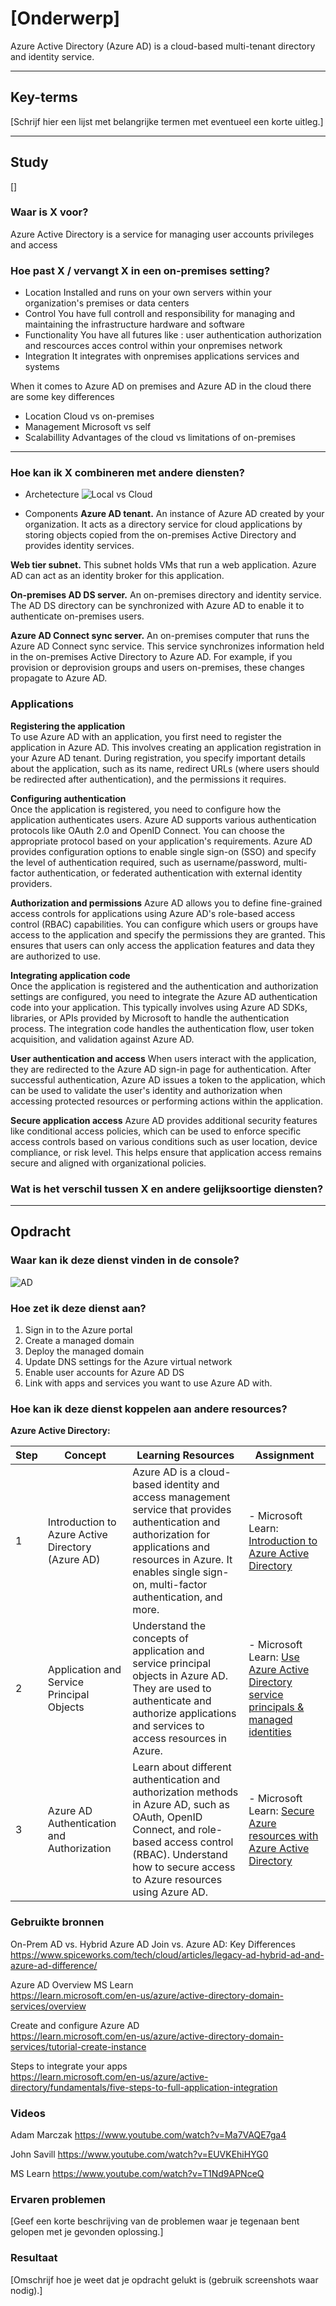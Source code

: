 # [Onderwerp]
Azure Active Directory (Azure AD) is a cloud-based multi-tenant directory and identity service.


---

## Key-terms
[Schrijf hier een lijst met belangrijke termen met eventueel een korte uitleg.]

---

## Study
[]
### Waar is X voor?
Azure Active Directory is a service for managing user accounts privileges and access
### Hoe past X / vervangt X in een on-premises setting?
- Location
Installed and runs on your own servers within your organization's premises or data centers
- Control
You have full controll and responsibility for managing and maintaining the infrastructure hardware and software
- Functionality
You have all futures like : user authentication authorization and rescources acces control within your onpremises network
- Integration
It integrates with onpremises applications services and systems

When it comes to Azure AD on premises and Azure AD in the cloud there are some key differences
- Location
Cloud vs on-premises 
- Management
Microsoft vs self
- Scalabillity
Advantages of the cloud vs limitations of on-premises

---
### Hoe kan ik X combineren met andere diensten?
- Archetecture
![Local vs Cloud](../00_includes/AZ-13/azure-ad.png)

- Components
**Azure AD tenant.** An instance of Azure AD created by your organization. It acts as a directory service for cloud applications by storing objects copied from the on-premises Active Directory and provides identity services.

**Web tier subnet.** This subnet holds VMs that run a web application. Azure AD can act as an identity broker for this application.

**On-premises AD DS server.** An on-premises directory and identity service. The AD DS directory can be synchronized with Azure AD to enable it to authenticate on-premises users.

**Azure AD Connect sync server.** An on-premises computer that runs the Azure AD Connect sync service. This service synchronizes information held in the on-premises Active Directory to Azure AD. For example, if you provision or deprovision groups and users on-premises, these changes propagate to Azure AD.

### Applications

**Registering the application**  
    To use Azure AD with an application, you first need to register the application in Azure AD. This involves creating an application registration in your Azure AD tenant. During registration, you specify important details about the application, such as its name, redirect URLs (where users should be redirected after authentication), and the permissions it requires.

**Configuring authentication**  
    Once the application is registered, you need to configure how the application authenticates users. Azure AD supports various authentication protocols like OAuth 2.0 and OpenID Connect. You can choose the appropriate protocol based on your application's requirements. Azure AD provides configuration options to enable single sign-on (SSO) and specify the level of authentication required, such as username/password, multi-factor authentication, or federated authentication with external identity providers.

**Authorization and permissions**
    Azure AD allows you to define fine-grained access controls for applications using Azure AD's role-based access control (RBAC) capabilities. You can configure which users or groups have access to the application and specify the permissions they are granted. This ensures that users can only access the application features and data they are authorized to use.

**Integrating application code**  
    Once the application is registered and the authentication and authorization settings are configured, you need to integrate the Azure AD authentication code into your application. This typically involves using Azure AD SDKs, libraries, or APIs provided by Microsoft to handle the authentication process. The integration code handles the authentication flow, user token acquisition, and validation against Azure AD.

**User authentication and access**
    When users interact with the application, they are redirected to the Azure AD sign-in page for authentication. After successful authentication, Azure AD issues a token to the application, which can be used to validate the user's identity and authorization when accessing protected resources or performing actions within the application.

**Secure application access**
    Azure AD provides additional security features like conditional access policies, which can be used to enforce specific access controls based on various conditions such as user location, device compliance, or risk level. This helps ensure that application access remains secure and aligned with organizational policies.

### Wat is het verschil tussen X en andere gelijksoortige diensten?

---

## Opdracht

### Waar kan ik deze dienst vinden in de console?
![AD](../00_includes/AZ-14/AD.png)


### Hoe zet ik deze dienst aan?
1. Sign in to the Azure portal
2. Create a managed domain
3. Deploy the managed domain
4. Update DNS settings for the Azure virtual network
5. Enable user accounts for Azure AD DS
6. Link with apps and services you want to use Azure AD with.

### Hoe kan ik deze dienst koppelen aan andere resources?

**Azure Active Directory:**

| Step | Concept | Learning Resources | Assignment |
|------|---------|--------------------|------------|
| 1    | Introduction to Azure Active Directory (Azure AD) | Azure AD is a cloud-based identity and access management service that provides authentication and authorization for applications and resources in Azure. It enables single sign-on, multi-factor authentication, and more. | - Microsoft Learn: [Introduction to Azure Active Directory](https://docs.microsoft.com/en-us/learn/modules/intro-to-azure-ad/) | Set up Azure AD and create a user account. Explore different authentication methods, such as password-based, MFA, or Azure AD B2B guest user. |
| 2    | Application and Service Principal Objects | Understand the concepts of application and service principal objects in Azure AD. They are used to authenticate and authorize applications and services to access resources in Azure. | - Microsoft Learn: [Use Azure Active Directory service principals & managed identities](https://learn.microsoft.com/en-us/azure/devops/integrate/get-started/authentication/service-principal-managed-identity?view=azure-devops) | Register an application in Azure AD and configure its permissions. Create a service principal and assign it appropriate roles and permissions. |
| 3    | Azure AD Authentication and Authorization | Learn about different authentication and authorization methods in Azure AD, such as OAuth, OpenID Connect, and role-based access control (RBAC). Understand how to secure access to Azure resources using Azure AD. | - Microsoft Learn: [Secure Azure resources with Azure Active Directory](https://docs.microsoft.com/en-us/learn/modules/secure-azure-resources-with-azure-ad/) | Configure RBAC roles for Azure resources and assign them to users or groups in Azure AD. Implement Azure AD-based authentication for an application or API. |



### Gebruikte bronnen
On-Prem AD vs. Hybrid Azure AD Join vs. Azure AD: Key Differences  
https://www.spiceworks.com/tech/cloud/articles/legacy-ad-hybrid-ad-and-azure-ad-difference/

Azure AD Overview MS Learn  
https://learn.microsoft.com/en-us/azure/active-directory-domain-services/overview

Create and configure Azure AD  
https://learn.microsoft.com/en-us/azure/active-directory-domain-services/tutorial-create-instance

Steps to integrate your apps  
https://learn.microsoft.com/en-us/azure/active-directory/fundamentals/five-steps-to-full-application-integration


### Videos
Adam Marczak
https://www.youtube.com/watch?v=Ma7VAQE7ga4

John Savill
https://www.youtube.com/watch?v=EUVKEhiHYG0

MS Learn
https://www.youtube.com/watch?v=T1Nd9APNceQ



### Ervaren problemen
[Geef een korte beschrijving van de problemen waar je tegenaan bent gelopen met je gevonden oplossing.]

### Resultaat
[Omschrijf hoe je weet dat je opdracht gelukt is (gebruik screenshots waar nodig).]
